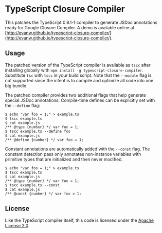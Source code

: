 # TypeScript Closure Compiler

This patches the TypeScript 0.9.1-1 compiler to generate JSDoc annotations ready for Google Closure Compiler. A demo is available online at [http://evanw.github.io/typescript-closure-compiler/](http://evanw.github.io/typescript-closure-compiler/).

## Usage

The patched version of the TypeScript compiler is available as `tscc` after installing globally with `npm install -g typescript-closure-compiler`. Substitute `tsc` with `tscc` in your build script. Note that the `--module` flag is not supported since the intent is to compile and optimize all code into one big bundle.

The patched compiler provides two additional flags that help generate special JSDoc annotations. Compile-time defines can be explicitly set with the `--define` flag:

    $ echo "var foo = 1;" > example.ts
    $ tscc example.ts
    $ cat example.js
    /** @type {number} */ var foo = 1;
    $ tscc example.ts --define foo
    $ cat example.js
    /** @define {number} */ var foo = 1;

Constant annotations are automatically added with the `--const` flag. The constant detection pass only annotates non-instance variables with primitive types that are initialized and then never modified.

    $ echo "var foo = 1;" > example.ts
    $ tscc example.ts
    $ cat example.js
    /** @type {number} */ var foo = 1;
    $ tscc example.ts --const
    $ cat example.js
    /** @const {number} */ var foo = 1;

## License

Like the TypeScript compiler itself, this code is licensed under the [Apache License 2.0](http://typescript.codeplex.com/license).

